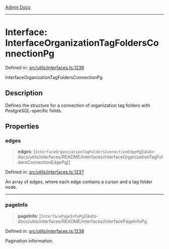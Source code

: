 [Admin Docs](/)

***

# Interface: InterfaceOrganizationTagFoldersConnectionPg

Defined in: [src/utils/interfaces.ts:1236](https://github.com/PalisadoesFoundation/talawa-admin/blob/main/src/utils/interfaces.ts#L1236)

InterfaceOrganizationTagFoldersConnectionPg

## Description

Defines the structure for a connection of organization tag folders with PostgreSQL-specific fields.

## Properties

### edges

> **edges**: [`InterfaceOrganizationTagFoldersConnectionEdgePg`]/auto-docs/utils/interfaces/README/interfaces/InterfaceOrganizationTagFoldersConnectionEdgePg[]

Defined in: [src/utils/interfaces.ts:1237](https://github.com/PalisadoesFoundation/talawa-admin/blob/main/src/utils/interfaces.ts#L1237)

An array of edges, where each edge contains a cursor and a tag folder node.

***

### pageInfo

> **pageInfo**: [`InterfacePageInfoPg`]/auto-docs/utils/interfaces/README/interfaces/InterfacePageInfoPg

Defined in: [src/utils/interfaces.ts:1238](https://github.com/PalisadoesFoundation/talawa-admin/blob/main/src/utils/interfaces.ts#L1238)

Pagination information.
